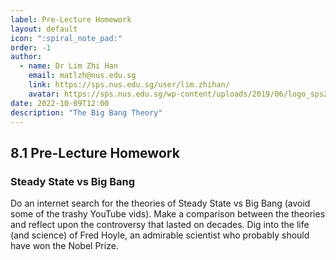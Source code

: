 ```yaml
---
label: Pre-Lecture Homework
layout: default
icon: ":spiral_note_pad:"
order: -1
author:
  - name: Dr Lim Zhi Han
    email: matlzh@nus.edu.sg
    link: https://sps.nus.edu.sg/user/lim.zhihan/
    avatar: https://sps.nus.edu.sg/wp-content/uploads/2019/06/logo_sps20.png
date: 2022-10-09T12:00
description: "The Big Bang Theory"
---
```


## 8.1 Pre-Lecture Homework

### Steady State vs Big Bang

Do an internet search for the theories of Steady State vs Big Bang (avoid some of the trashy YouTube vids). Make a comparison between the theories and reflect upon the controversy that lasted on decades. Dig into the life (and science) of Fred Hoyle, an admirable scientist who probably should have won the Nobel Prize.